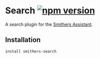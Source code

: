 # Search [![npm version](https://img.shields.io/npm/v/smithers-search.svg?style=flat)](https://www.npmjs.com/package/smithers-search)

A search plugin for the [Smithers Assistant](https://github.com/SmithersAssistant/smithers).

## Installation

```
install smithers-search
```
